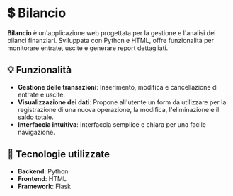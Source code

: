# 💲 Bilancio

**Bilancio** è un'applicazione web progettata per la gestione e l'analisi dei bilanci finanziari. Sviluppata con Python e HTML, offre funzionalità per monitorare entrate, uscite e generare report dettagliati.

## 💡 Funzionalità

- **Gestione delle transazioni**: Inserimento, modifica e cancellazione di entrate e uscite.
- **Visualizzazione dei dati**: Propone all'utente un form da utilizzare per la registrazione di una 
nuova operazione, la modifica, l'eliminazione e il saldo totale.
- **Interfaccia intuitiva**: Interfaccia semplice e chiara per una facile navigazione.

## 📌 Tecnologie utilizzate

- **Backend**: Python
- **Frontend**: HTML
- **Framework**: Flask 
